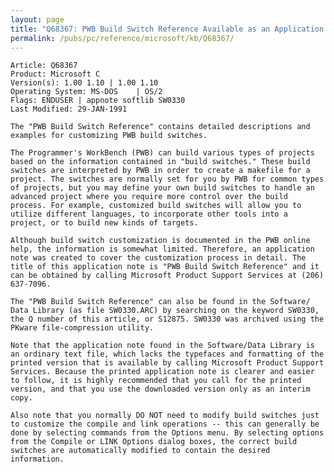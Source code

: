 ```yaml
---
layout: page
title: "Q68367: PWB Build Switch Reference Available as an Application Note"
permalink: /pubs/pc/reference/microsoft/kb/Q68367/
---
```


	Article: Q68367
	Product: Microsoft C
	Version(s): 1.00 1.10 | 1.00 1.10
	Operating System: MS-DOS    | OS/2
	Flags: ENDUSER | appnote softlib SW0330
	Last Modified: 29-JAN-1991
	
	The "PWB Build Switch Reference" contains detailed descriptions and
	examples for customizing PWB build switches.
	
	The Programmer's WorkBench (PWB) can build various types of projects
	based on the information contained in "build switches." These build
	switches are interpreted by PWB in order to create a makefile for a
	project. The switches are normally set for you by PWB for common types
	of projects, but you may define your own build switches to handle an
	advanced project where you require more control over the build
	process. For example, customized build switches will allow you to
	utilize different languages, to incorporate other tools into a
	project, or to build new kinds of targets.
	
	Although build switch customization is documented in the PWB online
	help, the information is somewhat limited. Therefore, an application
	note was created to cover the customization process in detail. The
	title of this application note is "PWB Build Switch Reference" and it
	can be obtained by calling Microsoft Product Support Services at (206)
	637-7096.
	
	The "PWB Build Switch Reference" can also be found in the Software/
	Data Library (as file SW0330.ARC) by searching on the keyword SW0330,
	the Q number of this article, or S12875. SW0330 was archived using the
	PKware file-compression utility.
	
	Note that the application note found in the Software/Data Library is
	an ordinary text file, which lacks the typefaces and formatting of the
	printed version that is available by calling Microsoft Product Support
	Services. Because the printed application note is clearer and easier
	to follow, it is highly recommended that you call for the printed
	version, and that you use the downloaded version only as an interim
	copy.
	
	Also note that you normally DO NOT need to modify build switches just
	to customize the compile and link operations -- this can generally be
	done by selecting commands from the Options menu. By selecting options
	from the Compile or LINK Options dialog boxes, the correct build
	switches are automatically modified to contain the desired
	information.
